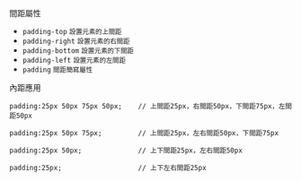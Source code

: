 間距屬性
- `padding-top` <small>設置元素的上間距</small>
- `padding-right` <small>設置元素的右間距</small>
- `padding-bottom` <small>設置元素的下間距</small>
- `padding-left` <small>設置元素的左間距</small>
- `padding` <small>間距簡寫屬性</small>

內距應用
```
padding:25px 50px 75px 50px;	// 上間距25px，右間距50px，下間距75px，左間距50px
```

```
padding:25px 50px 75px;			// 上間距25px，左右間距50px，下間距75px
```

```
padding:25px 50px;				// 上下間距25px，左右間距50px
```

```
padding:25px;					// 上下左右間距25px
```